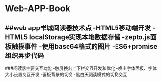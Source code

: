 # Web-APP-Book
##web app书城阅读器技术点
-HTML5移动端开发
-HTML5 localStorage实现本地数据存储
-zepto.js面板触摸事件
-使用base64格式的图片
-ES6+promise组织异步代码
---
###阅读器主要交互功能
-触屏换出上下栏交互开发和优化
-唤出字体面板、字体大小设置交互开发
-面板背景的切换
-黑白天阅读模式的切换交互
